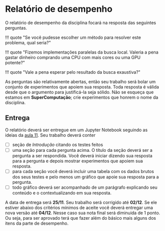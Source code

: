 # Relatório de desempenho

O relatório de desempenho da disciplina focará na resposta das seguintes perguntas.

!!! quote "Se você pudesse escolher um método para resolver este problema, qual seria?"

!!! quote "Fizemos implementações paralelas da busca local. Valeria a pena gastar dinheiro comprando uma CPU com mais cores ou uma GPU potente?"

!!! quote "Vale a pena esperar pelo resultado da busca exaustiva?"

As perguntas são relativamente abertas, então seu trabalho será bolar um conjunto de experimentos que apoiem sua resposta. Toda resposta é válida desde que o argumento para justificá-la seja sólido. Não se esqueça que estamos em **SuperComputação**; crie experimentos que honrem o nome da disciplina.

## Entrega

O relatório deverá ser entregue em um Jupyter Notebook seguindo as ideias da [aula 11](/aulas/11-introducao-paralelismo). Seu trabalho deverá conter

- [ ] seção de *Introdução* citando os testes feitos
- [ ] uma seção para cada pergunta acima. O título da seção deverá ser a pergunta a ser respondida. Você deverá iniciar dizendo sua resposta para a pergunta e depois mostrar experimentos que apoiem sua resposta.
- [ ] para cada seção você deverá incluir uma tabela com os dados brutos dos seus testes e pelo menos um gráfico que apoie sua resposta para a pergunta.
- [ ] todo gráfico deverá ser acompanhado de um parágrafo explicando seu conteúdo e o contextualizando em sua resposta. 

A data de entrega será **25/11**. Seu trabalho será corrigido até **02/12**. Se ele estiver abaixo dos critérios mínimos de aceite você deverá entregar uma nova versão até **04/12**. Nesse caso sua nota final será diminuida de 1 ponto. Ou seja, para ser aprovado terá que fazer além do básico mais alguns dos itens da parte de desempenho. 